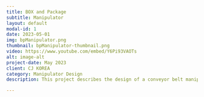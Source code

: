 ```yaml
---
title: BOX and Package
subtitle: Manipulator
layout: default
modal-id: 1
date: 2023-05-01
img: bpManipulator.png
thumbnail: bpManipulator-thumbnail.png
video: https://www.youtube.com/embed/Y6Pi93VAOTs
alt: image-alt
project-date: May 2023
client: CJ KOREA
category: Manipulator Design
description: This project describes the design of a conveyor belt manipulator for repositioning boxes to locate the bar code side in the right position to be sensed in a logistic center. The general rule is that a few pairs of hands touch the package as possible in parcel logistics centers, ideally just three. First for loading, second for unloading the containers, and third for a worker has to place the packages on the conveyor logistic system in the right  position, i.e., the  bar  code  must  be  visible  by  the  vision system. The correct position of the bar code is essential for the vision systems to check the delivery information and manage the package automatically through the correct conveyor in the logistics centers. That process needs to be automated using a collaborative robot (COBOT) and a specific manipulator design for that task. In this work, we present a reposition boxes methodology with a novel conveyor belt manipulator. Our novel design has been achieved by analyzing the manipulation characteristics needed to control, rotate, and flip boxes in a real logistic industry. Then, a prototype was built and tested in the laboratory.

---
```

